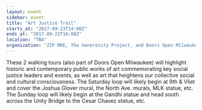 ```yaml
---
layout: event
sidebar: event
title: "Art Justice Trail"
starts_at: "2017-09-23T14:00Z"
ends_at: "2017-09-23T16:00Z"
location: "TBA"
organization: "ZIP MKE, The Generosity Project, and Doors Open Milwaukee"
---
```


These 2 walking tours (also part of Doors Open Milwaukee) will highlight historic and contemporary public works of art commemorating key social justice leaders and events, as well as art that heightens our collective social and cultural consciousness. The Saturday loop will likely begin at 9th & Vliet and cover the Joshua Glover mural, the North Ave. murals, MLK statue, etc. The Sunday loop will likely begin at the Gandhi statue and head south across the Unity Bridge to the Cesar Chavez statue, etc.
